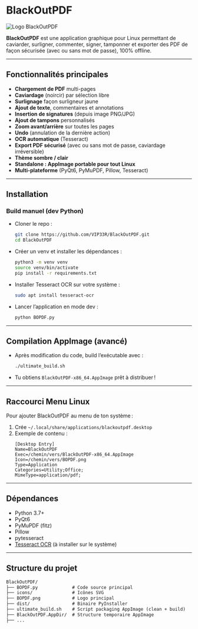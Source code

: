 # BlackOutPDF 

![Logo BlackOutPDF](./BOPDF.png)

**BlackOutPDF** est une application graphique pour Linux permettant de caviarder, surligner, commenter, signer, tamponner et exporter des PDF de façon sécurisée (avec ou sans mot de passe), 100% offline.

---

## Fonctionnalités principales

- **Chargement de PDF** multi-pages
- **Caviardage** (noircir) par sélection libre
- **Surlignage** façon surligneur jaune
- **Ajout de texte**, commentaires et annotations
- **Insertion de signatures** (depuis image PNG/JPG)
- **Ajout de tampons** personnalisés
- **Zoom avant/arrière** sur toutes les pages
- **Undo** (annulation de la dernière action)
- **OCR automatique** (Tesseract)
- **Export PDF sécurisé** (avec ou sans mot de passe, caviardage irréversible)
- **Thème sombre / clair**
- **Standalone : AppImage portable pour tout Linux**
- **Multi-plateforme** (PyQt6, PyMuPDF, Pillow, Tesseract)

---

## Installation


### **Build manuel (dev Python)**

- Cloner le repo :
    ```bash
    git clone https://github.com/VIP33R/BlackOutPDF.git
    cd BlackOutPDF
    ```
- Créer un venv et installer les dépendances :
    ```bash
    python3 -m venv venv
    source venv/bin/activate
    pip install -r requirements.txt
    ```
- Installer Tesseract OCR sur votre système :
    ```bash
    sudo apt install tesseract-ocr
    ```
- Lancer l’application en mode dev :
    ```bash
    python BOPDF.py
    ```

---

## Compilation AppImage (avancé)

- Après modification du code, build l’exécutable avec :
    ```bash
    ./ultimate_build.sh
    ```
- Tu obtiens `BlackOutPDF-x86_64.AppImage` prêt à distribuer !

---

## Raccourci Menu Linux

Pour ajouter BlackOutPDF au menu de ton système :

1. Crée `~/.local/share/applications/blackoutpdf.desktop`
2. Exemple de contenu :
    ```desktop
    [Desktop Entry]
    Name=BlackOutPDF
    Exec=/chemin/vers/BlackOutPDF-x86_64.AppImage
    Icon=/chemin/vers/BOPDF.png
    Type=Application
    Categories=Utility;Office;
    MimeType=application/pdf;
    ```

---

## Dépendances

- Python 3.7+
- PyQt6
- PyMuPDF (fitz)
- Pillow
- pytesseract
- [Tesseract OCR](https://github.com/tesseract-ocr/tesseract) (à installer sur le système)

---

## Structure du projet

```txt
BlackOutPDF/
├── BOPDF.py             # Code source principal
├── icons/               # Icônes SVG
├── BOPDF.png            # Logo principal
├── dist/                # Binaire PyInstaller
├── ultimate_build.sh    # Script packaging AppImage (clean + build)
├── BlackOutPDF.AppDir/  # Structure temporaire AppImage
├── ...
